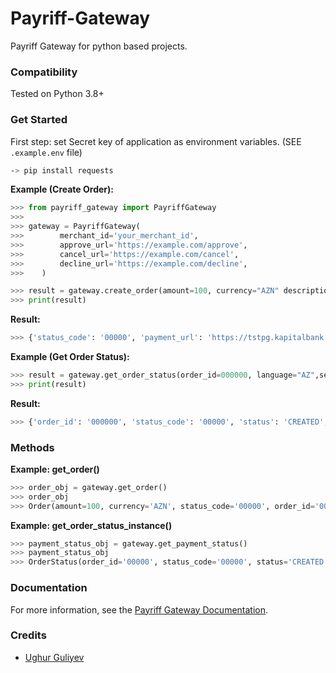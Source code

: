 Payriff-Gateway
=======

Payriff Gateway for python based projects.


 ### Compatibility

Tested on Python 3.8+



### Get Started

First step: set Secret key of application as environment variables. (SEE `.example.env` file)


```bash
-> pip install requests
```

**Example (Create Order):**

```python
>>> from payriff_gateway import PayriffGateway
>>> 
>>> gateway = PayriffGateway(
>>>        merchant_id='your_merchant_id',
>>>        approve_url='https://example.com/approve',
>>>        cancel_url='https://example.com/cancel',
>>>        decline_url='https://example.com/decline',
>>>    )

>>> result = gateway.create_order(amount=100, currency="AZN" description="Lorem ipsum", direct_pay=True, language="AZ")
>>> print(result)
```

**Result:**

```python
>>> {'status_code': '00000', 'payment_url': 'https://tstpg.kapitalbank.az/index.jsp?OrderID=000000&SessionID=8EEF178F30464CED2F79176CE739E0F4', 'session_id': '8EEF178F30464CED2F79176CE739E0F4', 'order_id': '000000'}
```

**Example (Get Order Status):**

```python
>>> result = gateway.get_order_status(order_id=000000, language="AZ",session_id="8EEF178F30464CED2F79176CE739E0F4")
>>> print(result)
```

**Result:**

```python
>>> {'order_id': '000000', 'status_code': '00000', 'status': 'CREATED', 'message': 'Operation performed successfully'}
```


### Methods

**Example: get_order()**

```python
>>> order_obj = gateway.get_order()
>>> order_obj
>>> Order(amount=100, currency='AZN', status_code='00000', order_id='000000', session_id='8EEF178F30464CED2F79176CE739E0F4', payment_url='https://tstpg.kapitalbank.az/index.jsp?OrderID=000000&SessionID=8EEF178F30464CED2F79176CE739E0F4', transaction_id=123456)
```

**Example: get_order_status_instance()**

```python
>>> payment_status_obj = gateway.get_payment_status()
>>> payment_status_obj
>>> OrderStatus(order_id='00000', status_code='00000', status='CREATED', message='Operation performed successfully')
```

### Documentation
For more information, see the [Payriff Gateway Documentation](https://docs.payriff.com/).


### Credits
- <a href="https://github.com/ughurguliyev"> Ughur Guliyev </a>